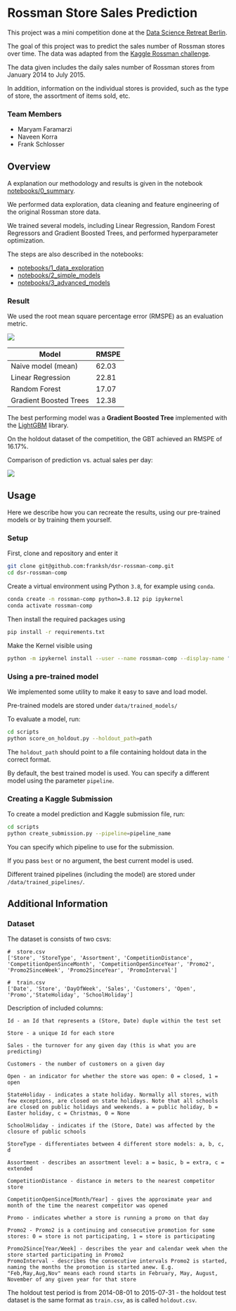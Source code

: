 # Rossman Store Sales Prediction

This project was a mini competition done at the [Data Science Retreat Berlin](https://datascienceretreat.com/).

The goal of this project was to predict the sales number of Rossman stores
over time. The data was adapted from the [Kaggle Rossman challenge](https://www.kaggle.com/c/rossmann-store-sales).

The data given includes the daily sales number of Rossman stores
from January 2014 to July 2015.

In addition, information on the individual stores is provided,
such as the type of store, the assortment of items sold, etc.

### Team Members

- Maryam Faramarzi
- Naveen Korra
- Frank Schlosser

## Overview

A explanation our methodology and results is given in the notebook
[notebooks/0_summary](notebooks/0_summary.ipynb).

We performed data exploration, data cleaning and feature engineering of the original Rossman store data.

We trained several models, including Linear Regression, Random Forest Regressors
and Gradient Boosted Trees, and performed hyperparameter optimization.

The steps are also described in the notebooks:

- [notebooks/1_data_exploration](notebooks/1_data_exploration.ipynb)
- [notebooks/2_simple_models](notebooks/2_simple_models.ipynb)
- [notebooks/3_advanced_models](notebooks/3_advanced_models.ipynb)

### Result

We used the root mean square percentage error (RMSPE)
as an evaluation metric.

![](./assets/rmspe.png)

| Model                  | RMSPE |
| ---------------------- | ----- |
| Naive model (mean)     | 62.03 |
| Linear Regression      | 22.81 |
| Random Forest          | 17.07 |
| Gradient Boosted Trees | 12.38 |

The best performing model was a **Gradient Boosted Tree** implemented with the
[LightGBM](https://lightgbm.readthedocs.io/en/latest/) library.

On the holdout dataset of the competition,
the GBT achieved an RMSPE of 16.17%.

Comparison of prediction vs. actual sales per day:

![](./data/results.png)

## Usage

Here we describe how you can recreate the results, using our pre-trained models or by training them yourself.

### Setup

First, clone and repository and enter it

```bash
git clone git@github.com:franksh/dsr-rossman-comp.git
cd dsr-rossman-comp
```

Create a virtual environment using Python `3.8`, for example using `conda`.

```bash
conda create -n rossman-comp python=3.8.12 pip ipykernel
conda activate rossman-comp
```

Then install the required packages using

```bash
pip install -r requirements.txt
```

Make the Kernel visible using

```bash
python -m ipykernel install --user --name rossman-comp --display-name "rossman-comp"
```

### Using a pre-trained model

We implemented some utility to make it easy to save and load model.

Pre-trained models are stored under `data/trained_models/`

To evaluate a model, run:

```bash
cd scripts
python score_on_holdout.py --holdout_path=path
```

The `holdout_path` should point to a file
containing holdout data in the correct format.

By default, the best trained model is used. You can
specify a different model using the parameter `pipeline`.

### Creating a Kaggle Submission

To create a model prediction and Kaggle submission file, run:

```bash
cd scripts
python create_submission.py --pipeline=pipeline_name
```

You can specify which pipeline to use for the submission.

If you pass `best` or no argument, the best current
model is used.

Different trained pipelines (including the model)
are stored under `/data/trained_pipelines/`.

## Additional Information

### Dataset

The dataset is consists of two csvs:

```
#  store.csv
['Store', 'StoreType', 'Assortment', 'CompetitionDistance', 'CompetitionOpenSinceMonth', 'CompetitionOpenSinceYear', 'Promo2', 'Promo2SinceWeek', 'Promo2SinceYear', 'PromoInterval']

#  train.csv
['Date', 'Store', 'DayOfWeek', 'Sales', 'Customers', 'Open', 'Promo','StateHoliday', 'SchoolHoliday']
```

Description of included columns:

```
Id - an Id that represents a (Store, Date) duple within the test set

Store - a unique Id for each store

Sales - the turnover for any given day (this is what you are predicting)

Customers - the number of customers on a given day

Open - an indicator for whether the store was open: 0 = closed, 1 = open

StateHoliday - indicates a state holiday. Normally all stores, with few exceptions, are closed on state holidays. Note that all schools are closed on public holidays and weekends. a = public holiday, b = Easter holiday, c = Christmas, 0 = None

SchoolHoliday - indicates if the (Store, Date) was affected by the closure of public schools

StoreType - differentiates between 4 different store models: a, b, c, d

Assortment - describes an assortment level: a = basic, b = extra, c = extended

CompetitionDistance - distance in meters to the nearest competitor store

CompetitionOpenSince[Month/Year] - gives the approximate year and month of the time the nearest competitor was opened

Promo - indicates whether a store is running a promo on that day

Promo2 - Promo2 is a continuing and consecutive promotion for some stores: 0 = store is not participating, 1 = store is participating

Promo2Since[Year/Week] - describes the year and calendar week when the store started participating in Promo2
PromoInterval - describes the consecutive intervals Promo2 is started, naming the months the promotion is started anew. E.g. "Feb,May,Aug,Nov" means each round starts in February, May, August, November of any given year for that store
```

The holdout test period is from 2014-08-01 to 2015-07-31 - the holdout test dataset is the same format as `train.csv`, as is called `holdout.csv`.
